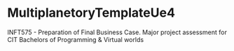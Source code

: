 # MultiplanetoryTemplateUe4
INFT575 - Preparation of Final Business Case. Major project assessment for CIT Bachelors of Programming &amp; Virtual worlds
